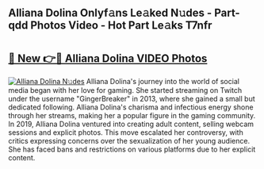 ## Alliana Dolina Onlyf𝚊ns Le𝚊ked N𝚞des - Part-qdd Photos Video - Hot Part Le𝚊ks T7nfr

# <h2><a href="http://ac10044.deff.icu/?id=Alliana+Dolina">🔗 New 👉🔴 Alliana Dolina VIDEO Photos</a></h2>

[![Alliana Dolina N𝚞des](https://i.imgur.com/rIISA9y.gif)](http://ac10044.deff.icu/?id=Alliana+Dolina)
Alliana Dolina's journey into the world of social media began with her love for gaming. She started streaming on Twitch under the username "GingerBreaker" in 2013, where she gained a small but dedicated following. Alliana Dolina's charisma and infectious energy shone through her streams, making her a popular figure in the gaming community. In 2019, Alliana Dolina ventured into creating adult content, selling webcam sessions and explicit photos. This move escalated her controversy, with critics expressing concerns over the sexualization of her young audience. She has faced bans and restrictions on various platforms due to her explicit content.

